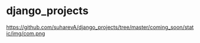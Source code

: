 # django_projects


https://github.com/suharevA/django_projects/tree/master/coming_soon/static/img/com.png
